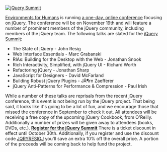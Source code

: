 [![jQuery
Summit](http://blog.jquery.com/wp-content/uploads/2009/10/summit.png)](http://www.environmentsforhumans.com/jquery_summit/)

[Environments for Humans](http://www.environmentsforhumans.com/) is
running [a one-day, online
conference](http://www.environmentsforhumans.com/jquery_summit/)
focusing on jQuery. The conference will be on November 19th and will
feature a number of prominent members of the jQuery community, including
members of the jQuery team. The following talks are slated for the
[jQuery Summit](http://www.environmentsforhumans.com/jquery_summit/):

-   The State of jQuery - John Resig
-   Web Interface Essentials - Marc Grabanski
-   RIAs: Building for the Desktop with the Web - Jonathan Snook
-   Rich Interactivity, Simplified, with jQuery UI - Richard Worth
-   Refactoring jQuery - Jonathan Sharp
-   JavaScript for Designers - David McFarland
-   Building Robust jQuery Plugins - JÃ¶rn Zaefferer
-   jQuery Anti-Patterns for Performance & Compression - Paul Irish

While a number of these talks are reprisals from the recent jQuery
conference, this event is not being run by the jQuery project. That
being said, it looks like it's going to be a lot of fun, and we
encourage those that missed the conference in September to check it out.
All attendees will be receiving a free copy of the upcoming jQuery
Cookbook, from O'Reilly. Additionally a number of prizes will be given
away to attendees (books, DVDs, etc.). **[Register for the jQuery
Summit](http://jquerysummit.eventbrite.com/?discount=JQRYRESIGJ)** There
is a ticket discount in effect until October 30th. Additionally, if you
register and use the discount code
[JQRYRESIGJ](http://jquerysummit.eventbrite.com/?discount=JQRYRESIGJ)
you'll save an extra 10% off the overall price. A portion of the
proceeds will be coming back to help fund the project.
